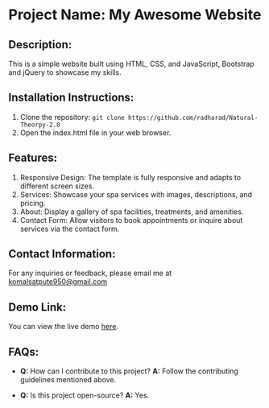 # Project Name: My Awesome Website

## Description:
This is a simple website built using HTML, CSS, and JavaScript, Bootstrap and jQuery to showcase my skills.

## Installation Instructions:
1. Clone the repository: `git clone https://github.com/radharad/Natural-Theorpy-2.0 `
2. Open the index.html file in your web browser.

## Features:
1. Responsive Design:
    The template is fully responsive and adapts to different screen sizes.
2. Services:
    Showcase your spa services with images, descriptions, and pricing.
3. About:
    Display a gallery of spa facilities, treatments, and amenities.
4. Contact Form:
    Allow visitors to book appointments or inquire about services via the contact form.

## Contact Information:
For any inquiries or feedback, please email me at komalsatpute950@gmail.com

## Demo Link:
You can view the live demo [here](https://createdbykomalsatpute.netlify.app/).

## FAQs:
- **Q:** How can I contribute to this project?
  **A:** Follow the contributing guidelines mentioned above.

- **Q:** Is this project open-source?
  **A:** Yes.
